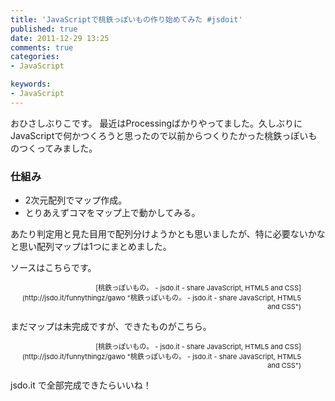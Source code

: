 ```yaml
---
title: 'JavaScriptで桃鉄っぽいもの作り始めてみた #jsdoit'
published: true
date: 2011-12-29 13:25
comments: true
categories:
- JavaScript

keywords:
- JavaScript
---
```

おひさしぶりこです。
最近はProcessingばかりやってました。久しぶりにJavaScriptで何かつくろうと思ったので以前からつくりたかった桃鉄っぽいものつくってみました。

### 仕組み

- 2次元配列でマップ作成。
- とりあえずコマをマップ上で動かしてみる。


あたり判定用と見た目用で配列分けようかとも思いましたが、特に必要ないかなと思い配列マップは1つにまとめました。

ソースはこちらです。
<script type="text/javascript" src="http://jsdo.it/blogparts/gawo/js"></script><p class="ttlBpJsdoit" style="width: 465px; margin: 0; text-align: right; font-size: 11px;">[桃鉄っぽいもの。 - jsdo.it - share JavaScript, HTML5 and CSS](http://jsdo.it/funnythingz/gawo "桃鉄っぽいもの。 - jsdo.it - share JavaScript, HTML5 and CSS")</p>

まだマップは未完成ですが、できたものがこちら。
<script type="text/javascript" src="http://jsdo.it/blogparts/gawo/js?view=design"></script><p class="ttlBpJsdoit" style="width: 465px; margin: 0; text-align: right; font-size: 11px;">[桃鉄っぽいもの。 - jsdo.it - share JavaScript, HTML5 and CSS](http://jsdo.it/funnythingz/gawo "桃鉄っぽいもの。 - jsdo.it - share JavaScript, HTML5 and CSS")</p>

jsdo.it で全部完成できたらいいね！